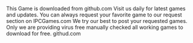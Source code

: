 This Game is downloaded from github.com
Visit us daily for latest games and updates.
You can always request your favorite game to our request section on IPCGames.com
We try our best to post your requested games.
Only we are providing virus free manually checked all working games to download for free.
githud.com
